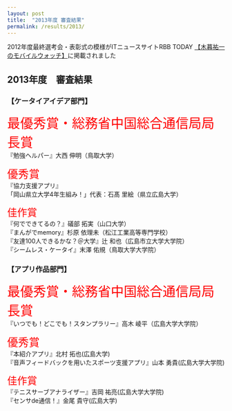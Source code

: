 ```yaml
---
layout: post
title:  "2013年度 審査結果"
permalink: /results/2013/
---
```


2012年度最終選考会・表彰式の模様がITニュースサイトRBB TODAY
[【木暮祐一のモバイルウォッチ】](https://www.rbbtoday.com/article/2012/11/19/98001.html)​に掲載されました


## 2013年度　審査結果 
### **【ケータイアイデア部門】**

<span style="color:red; font-size: 30px;">最優秀賞・総務省中国総合通信局局長賞</span> <br>
『勉強ヘルパー』大西 伸明（鳥取大学）

<span style="color:red; font-size: 25px;">優秀賞</span> <br>
『協力支援アプリ』<br>
「岡山県立大学4年生組み！」代表：石髙 里絵（県立広島大学）

<span style="color:red; font-size: 23px;">佳作賞</span> <br>
『何でできてるの？』礒部 拓実（山口大学）<br>
『まんがでmemory』杉原 依理未（松江工業高等専門学校）<br>
『友達100人できるかな？＠大学』辻 和也（広島市立大学大学院）<br>
『シームレス・ケータイ』末澤 佑規（鳥取大学大学院）


<div class="space"> </div>

### **【アプリ作品部門】**
<span style="color:red; font-size: 30px;">最優秀賞・総務省中国総合通信局局長賞</span> <br>
『いつでも！どこでも！スタンプラリー』高木 崚平（広島大学大学院）

<span style="color:red; font-size: 25px;">優秀賞</span> <br>
『本紹介アプリ』北村 拓也(広島大学)<br>
『音声フィードバックを用いたスポーツ支援アプリ』山本 勇貴(広島大学大学院)<br>

<span style="color:red; font-size: 23px;">佳作賞</span> <br>
『テニスサーブアナライザー』吉岡 祐亮(広島大学大学院)<br>
『センサde通信！』金尾 貴守(広島大学)

<div class="space"> </div>
